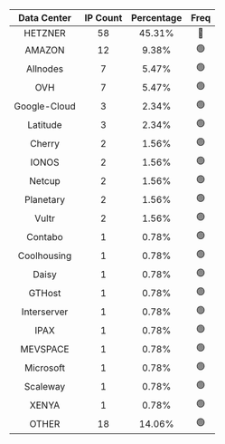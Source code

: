 | Data Center | IP Count | Percentage | Freq |
|:------------:|:--------:|:-----------:|:-----:|
| HETZNER | 58 | 45.31% | 🔴 |
| AMAZON | 12 | 9.38% | 🟢 |
| Allnodes | 7 | 5.47% | 🟢 |
| OVH | 7 | 5.47% | 🟢 |
| Google-Cloud | 3 | 2.34% | 🟢 |
| Latitude | 3 | 2.34% | 🟢 |
| Cherry | 2 | 1.56% | 🟢 |
| IONOS | 2 | 1.56% | 🟢 |
| Netcup | 2 | 1.56% | 🟢 |
| Planetary | 2 | 1.56% | 🟢 |
| Vultr | 2 | 1.56% | 🟢 |
| Contabo | 1 | 0.78% | 🟢 |
| Coolhousing | 1 | 0.78% | 🟢 |
| Daisy | 1 | 0.78% | 🟢 |
| GTHost | 1 | 0.78% | 🟢 |
| Interserver | 1 | 0.78% | 🟢 |
| IPAX | 1 | 0.78% | 🟢 |
| MEVSPACE | 1 | 0.78% | 🟢 |
| Microsoft | 1 | 0.78% | 🟢 |
| Scaleway | 1 | 0.78% | 🟢 |
| XENYA | 1 | 0.78% | 🟢 |
| OTHER | 18 | 14.06% | 🟢 |
